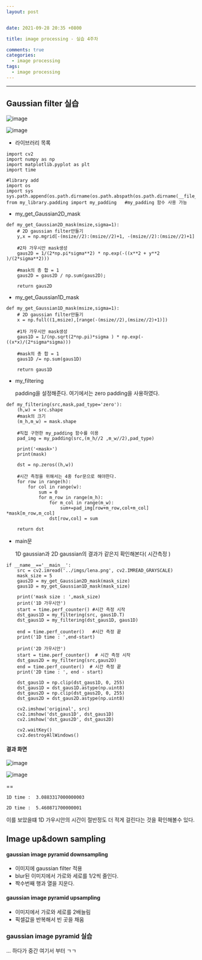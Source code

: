 ```yaml
---
layout: post


date: 2021-09-28 20:35 +0800

title: image processing - 실습 4주차

comments: true
categories: 
  - image processing
tags: 
  - image processing
---
```




---



## Gaussian filter 실습

![image](https://user-images.githubusercontent.com/49177223/134963599-bd989428-f7e1-464e-a621-0c883cbed317.png)

![image](https://user-images.githubusercontent.com/49177223/134963855-f318567f-9c97-4fb6-88f8-e79a171037c1.png)

- 라이브러리 목록

```
import cv2
import numpy as np
import matplotlib.pyplot as plt
import time

#library add
import os
import sys
sys.path.append(os.path.dirname(os.path.abspath(os.path.dirname(__file__))))
from my_library.padding import my_padding   #my_padding 함수 사용 가능

```

- my_get_Gaussian2D_mask

```
def my_get_Gaussian2D_mask(msize,sigma=1):
    # 2D gaussian filter만들기
    y,x = np.mgrid[-(msize//2):(msize//2)+1, -(msize//2):(msize//2)+1]

    #2차 가우시안 mask생성
    gaus2D = 1/(2*np.pi*sigma**2) * np.exp(-((x**2 + y**2 )/(2*sigma**2)))

    #mask의 총 합 = 1
    gaus2D = gaus2D / np.sum(gaus2D);

    return gaus2D

```

- my_get_Gaussian1D_mask

```
def my_get_Gaussian1D_mask(msize,sigma=1):
    # 2D gaussian filter만들기
    x = np.full((1,msize),[range(-(msize//2),(msize//2)+1)])

    #1차 가우시안 mask생성
    gaus1D = 1/(np.sqrt(2*np.pi)*sigma ) * np.exp(-((x*x)/(2*sigma*sigma)))

    #mask의 총 합 = 1
    gaus1D /= np.sum(gaus1D)

    return gaus1D
```

- my_filtering 

  padding을 설정해준다. 여기에서는 zero padding을 사용하였다. 

```
def my_filtering(src,mask,pad_type='zero'):
    (h,w) = src.shape
    #mask의 크기
    (m_h,m_w) = mask.shape

    #직접 구현한 my_padding 함수를 이용
    pad_img = my_padding(src,(m_h//2 ,m_w//2),pad_type)

    print('<mask>')
    print(mask)

    dst = np.zeros((h,w))

    #시간 측정을 위해서는 4중 for문으로 해야한다.
    for row in range(h):
        for col in range(w):
            sum = 0
            for m_row in range(m_h):
                for m_col in range(m_w):
                    sum+=pad_img[row+m_row,col+m_col] *mask[m_row,m_col]
                dst[row,col] = sum

    return dst

```

- main문

  1D gaussian과 2D gaussian의 결과가 같은지 확인해본다( 시간측정 )

```
if __name__=='__main__':
    src = cv2.imread('../imgs/lena.png', cv2.IMREAD_GRAYSCALE)
    mask_size = 5
    gaus2D = my_get_Gaussian2D_mask(mask_size)
    gaus1D = my_get_Gaussian1D_mask(mask_size)

    print('mask size : ',mask_size)
    print('1D 가우시안')
    start = time.perf_counter() #시간 측정 시작
    dst_gaus1D = my_filtering(src, gaus1D.T)
    dst_gaus1D = my_filtering(dst_gaus1D, gaus1D)

    end = time.perf_counter()   #시간 측정 끝
    print('1D time : ',end-start)

    print('2D 가우시안')
    start = time.perf_counter()  # 시간 측정 시작
    dst_gaus2D = my_filtering(src,gaus2D)
    end = time.perf_counter()  # 시간 측정 끝
    print('2D time : ', end - start)

    dst_gaus1D = np.clip(dst_gaus1D, 0, 255)
    dst_gaus1D = dst_gaus1D.astype(np.uint8)
    dst_gaus2D = np.clip(dst_gaus2D, 0, 255)
    dst_gaus2D = dst_gaus2D.astype(np.uint8)

    cv2.imshow('original', src)
    cv2.imshow('dst_gaus1D', dst_gaus1D)
    cv2.imshow('dst_gaus2D', dst_gaus2D)

    cv2.waitKey()
    cv2.destroyAllWindows()

```



#### 결과 화면

![image](https://user-images.githubusercontent.com/49177223/134963762-93f3dd96-933d-4c10-a2ac-a1fd787899a6.png)

![image](https://user-images.githubusercontent.com/49177223/134963683-c68b2b3c-a4ef-4f95-9d75-386d23e1cbe4.png)

==

```
1D time :  3.0883317000000003

2D time :  5.460871700000001
```

이를 보았을떄 1D 가우시안의 시간이 절반정도 더 적게 걸린다는 것을 확인해볼수 있다. 





## Image up&down sampling



#### gaussian image pyramid downsampling

- 이미지에 gaussian  filter 적용
- blur된 이미지에서 가로와 세로를 1/2씩 줄인다. 
- 짝수번째 행과 열을 지운다. 



#### gaussian  image pyramid upsampling

- 이미지에서 가로와 세로를 2배늘림
- 픽셀값을 반복해서 빈 곳을 채움



### gaussian image pyramid 실습



... 하다가 중간 여기서 부터 ㄱㄱ